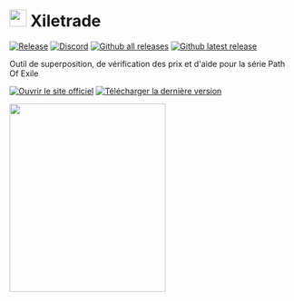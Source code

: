 # <img src="https://i.imgur.com/dhWQgtY.png" width="30" height="30"> Xiletrade
[![Release](https://img.shields.io/github/release/maxensas/xiletrade.svg)](https://github.com/maxensas/xiletrade/releases/) 
[![Discord](https://img.shields.io/static/v1?label=Join&message=Discord&color=7289da&logo=discord)](https://discord.gg/AXP5VntYgA) 
[![Github all releases](https://img.shields.io/github/downloads/maxensas/xiletrade/total.svg)](https://GitHub.com/maxensas/xiletrade/releases/) [![Github latest release](https://img.shields.io/github/downloads/maxensas/xiletrade/latest/total.svg)](https://GitHub.com/maxensas/xiletrade/releases/)

Outil de superposition, de vérification des prix et d'aide pour la série Path Of Exile

[<img src="https://github.com/user-attachments/assets/7e2ad410-7508-4348-b968-cc0dbbf5b10e" alt="Ouvrir le site officiel" />](https://maxensas.github.io/xiletrade/)
[<img src="https://github.com/user-attachments/assets/c3664da6-b66b-49ef-b3c9-992ae7749dd7" alt="Télécharger la dernière version" />](https://github.com/maxensas/xiletrade/releases/latest/download/Xiletrade_win-x64.7z)

<img width="275" height="332" src="https://github.com/user-attachments/assets/ba015744-ccc2-4bcb-87e1-e07165fcdb33">
